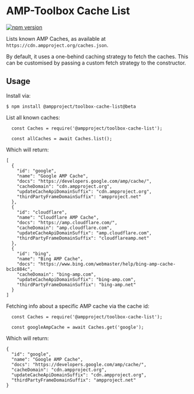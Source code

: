 # AMP-Toolbox Cache List

[![npm version](https://badge.fury.io/js/@ampproject/toolbox-cache-list.svg)](https://badge.fury.io/js/@ampproject/toolbox-cache-list)

Lists known AMP Caches, as available at `https://cdn.ampproject.org/caches.json`.

By default, it uses a one-behind caching strategy to fetch the caches. This can be customised by
passing a custom fetch strategy to the constructor.

## Usage

Install via:

```
$ npm install @ampproject/toolbox-cache-list@beta
```

List all known caches:

```
  const Caches = require('@ampproject/toolbox-cache-list');

  const allCaches = await Caches.list();
```

Which will return:

```
[
  {
    "id": "google",
    "name": "Google AMP Cache",
    "docs": "https://developers.google.com/amp/cache/",
    "cacheDomain": "cdn.ampproject.org",
    "updateCacheApiDomainSuffix": "cdn.ampproject.org",
    "thirdPartyFrameDomainSuffix": "ampproject.net"
  },
  {
    "id": "cloudflare",
    "name": "Cloudflare AMP Cache",
    "docs": "https://amp.cloudflare.com/",
    "cacheDomain": "amp.cloudflare.com",
    "updateCacheApiDomainSuffix": "amp.cloudflare.com",
    "thirdPartyFrameDomainSuffix": "cloudflareamp.net"
  },
  {
    "id": "bing",
    "name": "Bing AMP Cache",
    "docs": "https://www.bing.com/webmaster/help/bing-amp-cache-bc1c884c",
    "cacheDomain": "bing-amp.com",
    "updateCacheApiDomainSuffix": "bing-amp.com",
    "thirdPartyFrameDomainSuffix": "bing-amp.net"
  }
] 
```

Fetching info about a specific AMP cache via the cache id:

```
  const Caches = require('@ampproject/toolbox-cache-list');

  const googleAmpCache = await Caches.get('google');
```

Which will return:

```
{
  "id": "google",
  "name": "Google AMP Cache",
  "docs": "https://developers.google.com/amp/cache/",
  "cacheDomain": "cdn.ampproject.org",
  "updateCacheApiDomainSuffix": "cdn.ampproject.org",
  "thirdPartyFrameDomainSuffix": "ampproject.net"
}
```
